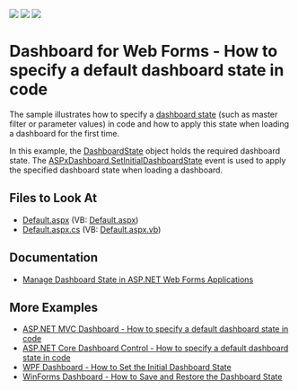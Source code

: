 <!-- default badges list -->
![](https://img.shields.io/endpoint?url=https://codecentral.devexpress.com/api/v1/VersionRange/128579997/19.1.3%2B)
[![](https://img.shields.io/badge/Open_in_DevExpress_Support_Center-FF7200?style=flat-square&logo=DevExpress&logoColor=white)](https://supportcenter.devexpress.com/ticket/details/T513681)
[![](https://img.shields.io/badge/📖_How_to_use_DevExpress_Examples-e9f6fc?style=flat-square)](https://docs.devexpress.com/GeneralInformation/403183)
<!-- default badges end -->

# Dashboard for Web Forms - How to specify a default dashboard state in code


The sample illustrates how to specify a [dashboard state](https://docs.devexpress.com/Dashboard/118733/web-dashboard/aspnet-web-forms-dashboard-control/manage-dashboard-state) (such as master filter or parameter values) in code and how to apply this state when loading a dashboard for the first time. 

In this example, the [DashboardState](https://docs.devexpress.com/Dashboard/DevExpress.DashboardCommon.DashboardState) object holds the required dashboard state. The [ASPxDashboard.SetInitialDashboardState](https://docs.devexpress.com/Dashboard/DevExpress.DashboardWeb.ASPxDashboard.SetInitialDashboardState) event is used to apply the specified dashboard state when loading a dashboard.

## Files to Look At

* [Default.aspx](./CS/WebDashboard_ManualDashboardState/Default.aspx) (VB: [Default.aspx](./VB/WebDashboard_ManualDashboardState/Default.aspx))
* [Default.aspx.cs](./CS/WebDashboard_ManualDashboardState/Default.aspx.cs) (VB: [Default.aspx.vb](./VB/WebDashboard_ManualDashboardState/Default.aspx.vb))

## Documentation

- [Manage Dashboard State in ASP.NET Web Forms Applications](https://docs.devexpress.com/Dashboard/118733/web-dashboard/aspnet-web-forms-dashboard-control/manage-dashboard-state)

## More Examples

* [ASP.NET MVC Dashboard - How to specify a default dashboard state in code](https://github.com/DevExpress-Examples/asp-net-mvc-dashboard-specify-default-state-in-code)
* [ASP.NET Core Dashboard Control - How to specify a default dashboard state in code](https://github.com/DevExpress-Examples/aspnet-core-dashboard-specify-default-state-in-code)
* [WPF Dashboard - How to Set the Initial Dashboard State](https://github.com/DevExpress-Examples/wpf-dashboard-how-to-set-initial-dashboard-state)
* [WinForms Dashboard - How to Save and Restore the Dashboard State](https://github.com/DevExpress-Examples/winforms-dashboard-save-restore-dashboard-state)
